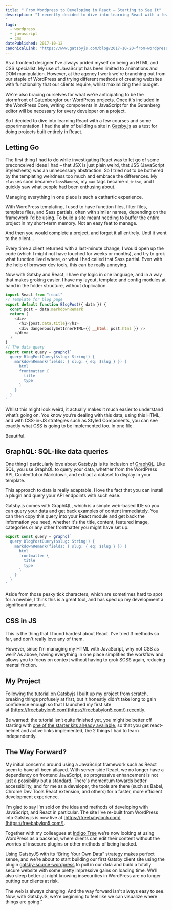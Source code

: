 ```yaml
---
title: " From Wordpress to Developing in React — Starting to See It"
description: "I recently decided to dive into learning React with a few courses and some experimentation. I had the aim of building a site in Gatsby.js as a test for building sites entirely in React. This is what I found out. This article was published on the gatsby.js blog.
"
tags: 
  - wordpress
  - javascript
  - cms
datePublished: 2017-10-12
canonicalLink: "https://www.gatsbyjs.com/blog/2017-10-20-from-wordpress-to-developing-in-react-starting-to-see-it/"
---
```

As a frontend designer I've always prided myself on being an HTML and CSS specialist. My use of JavaScript has been limited to animations and DOM manipulation. However, at the agency I work we're branching out from our staple of WordPress and trying different methods of creating websites with functionality that our clients require, whilst maximizing their budget.

We're also bracing ourselves for what we’re anticipating to be the stormfront of [Gutenberg](https://wordpress.org/plugins/gutenberg/)for our WordPress projects. Once it's included in the WordPress Core, writing components in JavaScript for the Gutenberg editor will be necessary for every developer on a project.

So I decided to dive into learning React with a few courses and some experimentation. I had the aim of building a site in [Gatsby.js](https://www.gatsbyjs.com/) as a test for doing projects built entirely in React.

## Letting Go

The first thing I had to do while investigating React was to let go of some preconceived ideas I had – that JSX is just plain weird, that JSS (JavaScript Stylesheets) was an unnecessary abstraction. So I tried not to be bothered by the templating weirdness too much and embrace the differences. My `class`es soon became `classNames`s, my `<a>` tags became `<Links>`, and I quickly saw what people had been enthusing about.

Managing everything in one place is such a cathartic experience.

With WordPress templating, I used to have function files, filter files, template files, and Sass partials, often with similar names, depending on the framework I'd be using. To build a site meant needing to buffer the entire project in my short-term memory. Not an easy feat to manage.

And then you would complete a project, and forget it all entirely. Until it went to the client…

Every time a client returned with a last-minute change, I would open up the code (which I might not have touched for weeks or months), and try to grok what function lived where, or what I had called that Sass partial. Even with the help of browser dev tools, this can be really annoying.

Now with Gatsby and React, I have my logic in one language, and in a way that makes groking easier. I have my layout, template and config modules at hand in the folder structure, without duplication.

```javascript
import React from "react"
// Template for blog page
export default function BlogPost({ data }) {
  const post = data.markdownRemark
  return (
    <div>
      <h1>{post.data.title}</h1>
      <div dangerouslySetInnerHTML={{ __html: post.html }} />
    </div>
  )
}
// The data query
export const query = graphql`
  query BlogPostQuery($slug: String!) {
    markdownRemark(fields: { slug: { eq: $slug } }) {
      html
      frontmatter {
        title
        type
      }
    }
  }
`
```

Whilst this might look weird, it actually makes it much easier to understand what’s going on. You know you’re dealing with this data, using this HTML, and with CSS-in-JS strategies such as Styled Components, you can see exactly what CSS is going to be implemented too. In one file.

Beautiful.

## GraphQL: SQL-like data queries

One thing I particularly love about Gatsby.js is its inclusion of [GraphQL](https://graphql.org/). Like SQL, you use GraphQL to query your data, whether from the WordPress API, Contentful or Markdown, and extract a dataset to display in your template.

This approach to data is really adaptable. I love the fact that you can install a plugin and query your API endpoints with such ease.

Gatsby.js comes with GraphiQL, which is a simple web-based IDE so you can query your data and get back examples of content immediately. You can then copy this query into your React module and get back the information you need, whether it's the title, content, featured image, categories or any other frontmatter you might have set up.

```javascript
export const query = graphql`
  query BlogPostQuery($slug: String!) {
    markdownRemark(fields: { slug: { eq: $slug } }) {
      html
      frontmatter {
        title
        type
      }
    }
  }
`
```

Aside from those pesky tick characters, which are sometimes hard to spot for a newbie, I think this is a great tool, and has sped up my development a significant amount.

## CSS in JS

This is the thing that I found hardest about React. I've tried 3 methods so far, and don't really love any of them.

However, since I'm managing my HTML with JavaScript, why not CSS as well? As above, having everything in one place simplifies the workflow and allows you to focus on context without having to grok SCSS again, reducing mental friction.

## My Project

Following the [tutorial on Gatsbyjs](https://www.gatsbyjs.com/tutorial/) I built up my project from scratch, breaking things profusely at first, but it honestly didn’t take long to gain confidence enough so that I launched my first site at [https://freebabylon5.com](https://freebabylon5.com/) recently.

Be warned: the tutorial isn’t quite finished yet, you might be better off starting with [one of the starter kits already available](https://www.gatsbyjs.com/starters/), so that you get react-helmet and active links implemented, the 2 things I had to learn independently.

## The Way Forward?

My initial concerns around using a JavaScript framework such as React seem to have all been allayed. With server-side React, we no longer have a dependency on frontend JavaScript, so progressive enhancement is not just a possibility but a standard. There's momentum towards better accessibility, and for me as a developer, the tools are there (such as Babel, Chrome Dev Tools React extension, and others) for a faster, more efficient development experience.

I'm glad to say I'm sold on the idea and methods of developing with JavaScript, and React in particular. The site I've re-built from WordPress into Gatsby.js is now live at [https://freebabylon5.com](https://freebabylon5.com/).

Together with my colleagues at [Indigo Tree](https://indigotree.co.uk/) we’re now looking at using WordPress as a backend, where clients can edit their content without the worries of insecure plugins or other methods of being hacked.

Using GatsbyJS with its “Bring Your Own Data” strategy makes perfect sense, and we’re about to start building our first Gatsby client site using the plugin [gatsby-source-wordpress](https://www.gatsbyjs.com/packages/gatsby-source-wordpress/) to pull in our data and build a totally secure website with some pretty impressive gains on loading time. We’ll also sleep better at night knowing insecurities in WordPress are no longer putting our clients at risk.

The web is always changing. And the way forward isn't always easy to see. Now, with GatsbyJS, we're beginning to feel like we can visualize where things are going."